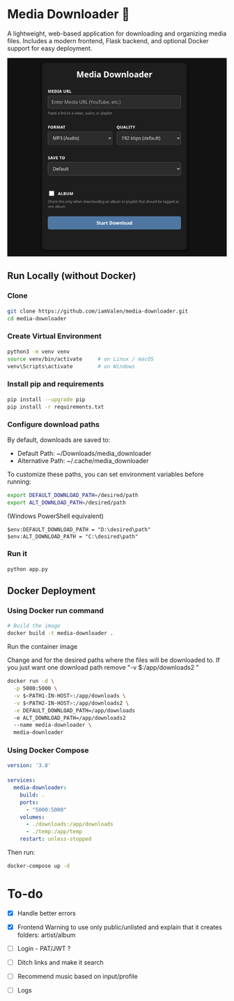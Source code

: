 # Media Downloader 🎵
A lightweight, web-based application for downloading and organizing media files.
Includes a modern frontend, Flask backend, and optional Docker support for easy deployment.

![img](assets/demo.png)


## Run Locally (without Docker)

### Clone
```bash
git clone https://github.com/iamValen/media-downloader.git
cd media-downloader
```

### Create Virtual Environment
```bash
python3 -m venv venv
source venv/bin/activate     # on Linux / macOS
venv\Scripts\activate        # on Windows
```

### Install pip and requirements
```bash
pip install --upgrade pip
pip install -r requirements.txt
```

### Configure download paths

By default, downloads are saved to:
- Default Path: ~/Downloads/media_downloader
- Alternative Path: ~/.cache/media_downloader

To customize these paths, you can set environment variables before running:

```bash
export DEFAULT_DOWNLOAD_PATH=/desired/path
export ALT_DOWNLOAD_PATH=/desired/path
```

(Windows PowerShell equivalent)
```shell
$env:DEFAULT_DOWNLOAD_PATH = "D:\desired\path"
$env:ALT_DOWNLOAD_PATH = "C:\desired\path"
```

### Run it
```bash
python app.py
```



## Docker Deployment

### Using Docker run command
```bash
# Build the image
docker build -t media-downloader .
```
Run the container image

  Change <PATH1-IN-HOST> and <PATH2-IN-HOST> for the desired paths where the files will be downloaded to.
  If you just want one download path remove "-v $<PATH2-IN-HOST>:/app/downloads2 \"

```bash
docker run -d \
  -p 5000:5000 \
  -v $<PATH1-IN-HOST>:/app/downloads \
  -v $<PATH2-IN-HOST>:/app/downloads2 \
  -e DEFAULT_DOWNLOAD_PATH=/app/downloads
  -e ALT_DOWNLOAD_PATH=/app/downloads2
  --name media-downloader \
  media-downloader
```

### Using Docker Compose
```yaml
version: '3.8'

services:
  media-downloader:
    build: .
    ports:
      - "5000:5000"
    volumes:
      - ./downloads:/app/downloads
      - ./temp:/app/temp
    restart: unless-stopped
```

Then run:
```bash
docker-compose up -d
```

# To-do
- [X] Handle better errors
- [X] Frontend Warning to use only public/unlisted and explain that it creates folders: artist/album

- [ ] Login - PAT/JWT ?
- [ ] Ditch links and make it search
- [ ] Recommend music based on input/profile

- [ ] Logs